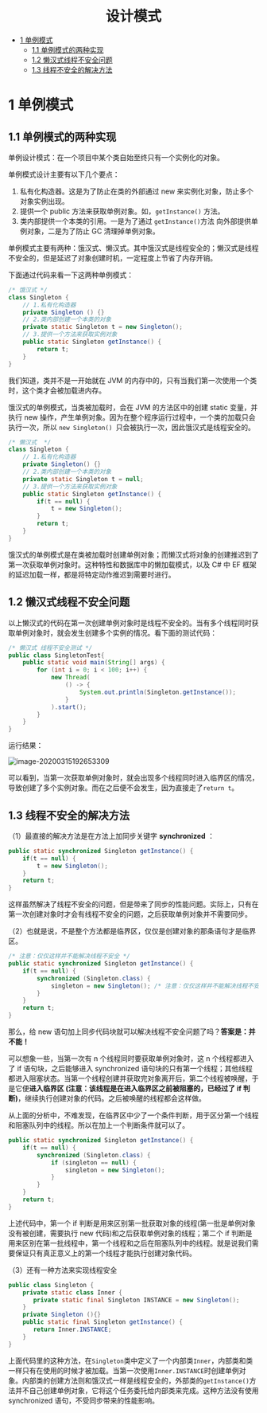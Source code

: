 <h1 align="center">设计模式</h1>
<!-- @import "[TOC]" {cmd="toc"} -->

<!-- code_chunk_output -->

- [1 单例模式](#1-单例模式)
  - [1.1 单例模式的两种实现](#11-单例模式的两种实现)
  - [1.2 懒汉式线程不安全问题](#12-懒汉式线程不安全问题)
  - [1.3 线程不安全的解决方法](#13-线程不安全的解决方法)

<!-- /code_chunk_output -->

# 1 单例模式

## 1.1 单例模式的两种实现

单例设计模式：在一个项目中某个类自始至终只有一个实例化的对象。

单例模式设计主要有以下几个要点：

1. 私有化构造器。这是为了防止在类的外部通过 new 来实例化对象，防止多个对象实例出现。
2. 提供一个 public 方法来获取单例对象。如，```getInstance()``` 方法。
3. 类内部提供一个本类的引用。一是为了通过 ```getInstance()```方法 向外部提供单例对象，二是为了防止 GC 清理掉单例对象。

单例模式主要有两种：饿汉式、懒汉式。其中饿汉式是线程安全的；懒汉式是线程不安全的，但是延迟了对象创建时机，一定程度上节省了内存开销。

下面通过代码来看一下这两种单例模式：

```java
/* 饿汉式 */
class Singleton {
	// 1.私有化构造器
	private Singleton () {}
	// 2.类内部创建一个本类的对象
	private static Singleton t = new Singleton();
	// 3.提供一个方法来获取实例对象
	public static Singleton getInstance() {
		return t;
	}
}
```

我们知道，类并不是一开始就在 JVM 的内存中的，只有当我们第一次使用一个类时，这个类才会被加载进内存。

饿汉式的单例模式，当类被加载时，会在 JVM 的方法区中的创建 static 变量，并执行 new 操作，产生单例对象。因为在整个程序运行过程中，一个类的加载只会执行一次，所以 ```new Singleton() ```只会被执行一次，因此饿汉式是线程安全的。

```java
/* 懒汉式  */ 
class Singleton {
	// 1.私有化构造器
	private Singleton() {}
	// 2.类内部创建一个本类的对象
	private static Singleton t = null;
	// 3.提供一个方法来获取实例对象
	public static Singleton getInstance() {
		if(t == null) {
			t = new Singleton();
		}
		return t;
	}
}
```

饿汉式的单例模式是在类被加载时创建单例对象；而懒汉式将对象的创建推迟到了第一次获取单例对象时。这种特性和数据库中的懒加载模式，以及 C# 中 EF 框架的延迟加载一样，都是将特定动作推迟到需要时进行。

## 1.2 懒汉式线程不安全问题

以上懒汉式的代码在第一次创建单例对象时是线程不安全的。当有多个线程同时获取单例对象时，就会发生创建多个实例的情况。看下面的测试代码：

```java
/* 懒汉式 线程不安全测试 */
public class SingletonTest{
	public static void main(String[] args) {
		for (int i = 0; i < 100; i++) {
			new Thread(
				() -> {
					System.out.println(Singleton.getInstance());
				}	
			).start();
		}
	}
}
```

运行结果：

![image-20200315192653309](//images/image-20200315192653309.png) 

可以看到，当第一次获取单例对象时，就会出现多个线程同时进入临界区的情况，导致创建了多个实例对象。而在之后便不会发生，因为直接走了```return t```。

## 1.3 线程不安全的解决方法

（1）最直接的解决方法是在方法上加同步关键字 **synchronized** ：

```java
public static synchronized Singleton getInstance() {
	if(t == null) {
		t = new Singleton();
	}
	return t;
}
```

这样虽然解决了线程不安全的问题，但是带来了同步的性能问题。实际上，只有在第一次创建对象时才会有线程不安全的问题，之后获取单例对象并不需要同步。

（2）也就是说，不是整个方法都是临界区，仅仅是创建对象的那条语句才是临界区。

```java
/* 注意：仅仅这样并不能解决线程不安全 */
public static synchronized Singleton getInstance() {
    if(t == null) {
        synchronized (Singleton.class) {  
            singleton = new Singleton(); /* 注意：仅仅这样并不能解决线程不安全 */
        }
    }
    return t;
}
```

那么，给 new 语句加上同步代码块就可以解决线程不安全问题了吗？**答案是：并不能！**

可以想象一些，当第一次有 n 个线程同时要获取单例对象时，这 n 个线程都进入了 if 语句块，之后能够进入 synchronized 语句块的只有第一个线程；其他线程都进入阻塞状态。当第一个线程创建并获取完对象离开后，第二个线程被唤醒，于是它便**进入临界区 (注意：该线程是在进入临界区之前被阻塞的，已经过了 if 判断)**，继续执行创建对象的代码。之后被唤醒的线程都会这样做。

从上面的分析中，不难发现，在临界区中少了一个条件判断，用于区分第一个线程和阻塞队列中的线程。所以在加上一个判断条件就可以了。

```java
public static synchronized Singleton getInstance() {
    if(t == null) {
        synchronized (Singleton.class) {  
            if (singleton == null) {  
                singleton = new Singleton(); 
            }  
        }
    }
    return t;
}
```

上述代码中，第一个 if 判断是用来区别第一批获取对象的线程(第一批是单例对象没有被创建，需要执行 new 代码)和之后获取单例对象的线程；第二个 if 判断是用来区别在第一批线程中，第一个线程和之后在阻塞队列中的线程。就是说我们需要保证只有真正意义上的第一个线程才能执行创建对象代码。

（3）还有一种方法来实现线程安全

```java
public class Singleton {  
    private static class Inner {  
       private static final Singleton INSTANCE = new Singleton();  
    }  
    private Singleton (){}  
    public static final Singleton getInstance() {  
       return Inner.INSTANCE;  
    }  
}
```

上面代码里的这种方法，在```Singleton```类中定义了一个内部类```Inner```，内部类和类一样只有在使用的时候才被加载。当第一次使用```Inner.INSTANCE```时创建单例对象。内部类的创建方法则和饿汉式一样是线程安全的，外部类的```getInstance()```方法并不自己创建单例对象，它将这个任务委托给内部类来完成。这种方法没有使用 synchronized 语句，不受同步带来的性能影响。